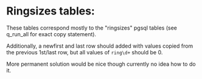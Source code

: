 # Ringsizes tables:
These tables correspond mostly to the "ringsizes" pgsql tables (see q_run_all for exact copy statement). 

Additionally, a newfirst and last row should added with values copied from the previous 1st/last row, but all values of `ring\d+` should be 0. 

More permanent solution would be nice though currently no idea how to do it.